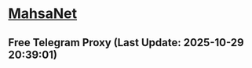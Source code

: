 
# [MahsaNet](https://t.me/mahsa_net)
## Free Telegram Proxy (Last Update: 2025-10-29 20:39:01)

    